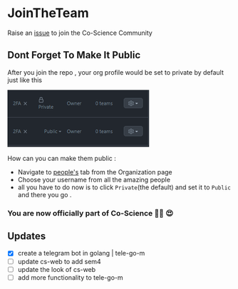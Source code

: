 # JoinTheTeam
Raise an [issue](https://github.com/Co-Science/JoinTheTeam/issues/new?assignees=&labels=invite+me+to+the+organisation&template=invitation.md&title=Please+invite+me+to+the+GitHub+Community+Organization) to join the Co-Science Community


## Dont Forget To Make It Public
After you join the repo , your org profile would be set to private by default just like this

![dontForgetToMakeItPublic](./img/dontForgetToMakeItPublic.png)

How can you can make them public : 
- Navigate to [people's](https://github.com/orgs/Co-Science/people) tab from the Organization page 
- Choose your username from all the amazing people
- all you have to do now is to click `Private`(the default) and set it to `Public` and there you go . 


### **You are now officially part of Co-Science 🎉🥳 😍**


## Updates
- [x] create a telegram bot in golang | tele-go-m
- [ ] update cs-web to add sem4
- [ ] update the look of cs-web
- [ ] add more functionality to tele-go-m

